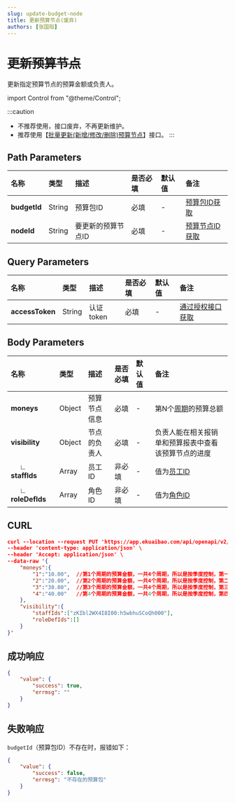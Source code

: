 ```yaml
---
slug: update-budget-node
title: 更新预算节点(废弃)
authors: [张国阳]
---
```


# ~~更新预算节点~~
更新指定预算节点的预算金额或负责人。

import Control from "@theme/Control";

<Control
method="PUT"
url="/api/openapi/v2/budgets/$`budgetId`/node/$`nodeId`/update"
/>

:::caution
- 不推荐使用，接口废弃，不再更新维护。
- 推荐使用【[批量更新(新增/修改/删除)预算节点](/docs/open-api/budget/batch-pdate-budget-node)】接口。
:::

## Path Parameters

| 名称 | 类型 | 描述 | 是否必填 | 默认值 | 备注 |
| :--- | :--- | :--- | :--- |:--- | :--- |
| **budgetId** | String | 预算包ID         | 必填 | - | [预算包ID获取](/docs/open-api/budget/get-budget-list) |
| **nodeId** | String   | 要更新的预算节点ID | 必填 | - | [预算节点ID获取](/docs/open-api/budget/get-budget-details) |

## Query Parameters

| 名称 | 类型 | 描述 | 是否必填 | 默认值 | 备注 |
| :--- | :--- | :--- | :--- |:--- | :--- |
| **accessToken** | String | 认证token | 必填 | - | [通过授权接口获取](/docs/open-api/getting-started/auth) |

## Body Parameters

| 名称 | 类型 | 描述 | 是否必填 | 默认值 | 备注 |
| :--- | :--- | :--- | :--- |:--- | :--- |
|**moneys**              | Object | 预算节点信息 | 必填   | - | 第N个[周期](/docs/open-api/budget/question-answer#问题二)的预算总额 | 
|**visibility**          | Object | 节点的负责人 | 必填   | - | 负责人能在相关报销单和预算报表中查看该预算节点的进度 |
|**&emsp; ∟ staffIds**  | Array  | 员工ID      | 非必填 | - | 值为[员工ID](/docs/open-api/corporation/get-all-staffs) |
|**&emsp; ∟ roleDefIds**| Array  | 角色ID      | 非必填 | - | 值为[角色ID](/docs/open-api/corporation/get-roles-group) |

## CURL
```json
curl --location --request PUT 'https://app.ekuaibao.com/api/openapi/v2/budgets/$u6wbqiMW0Yqo00/node/$1597314291146001/update?accessToken=f_kbtOJVVwdo00' \
--header 'content-type: application/json' \
--header 'Accept: application/json' \
--data-raw '{
    "moneys":{
        "1":"10.00",  //第1个周期的预算金额，一共4个周期，所以是按季度控制，第一季度的预算金额
        "2":"20.00",  //第2个周期的预算金额，一共4个周期，所以是按季度控制，第二季度的预算金额
        "3":"30.00",  //第3个周期的预算金额，一共4个周期，所以是按季度控制，第三季度的预算金额
        "4":"40.00"   //第4个周期的预算金额，一共4个周期，所以是按季度控制，第四季度的预算金额
    },
    "visibility":{
        "staffIds":["zKIbl2WX4I8I00:h5wbhuSCoQh000"],
        "roleDefIds":[]
    }
}'
```

## 成功响应
```json
{
    "value": {
        "success": true,
        "errmsg": ""
    }
} 
```

## 失败响应
`budgetId`（预算包ID）不存在时，报错如下：
```json
{
    "value": {
        "success": false,
        "errmsg": "不存在的预算包"
    }
}
```










